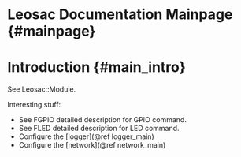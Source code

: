 Leosac Documentation Mainpage {#mainpage}
=========================================

Introduction {#main_intro}
=========================

See Leosac::Module.

Interesting stuff:
   + See FGPIO detailed description for GPIO command.
   + See FLED detailed description for LED command.
   + Configure the [logger](@ref logger_main)
   + Configure the [network](@ref network_main)
